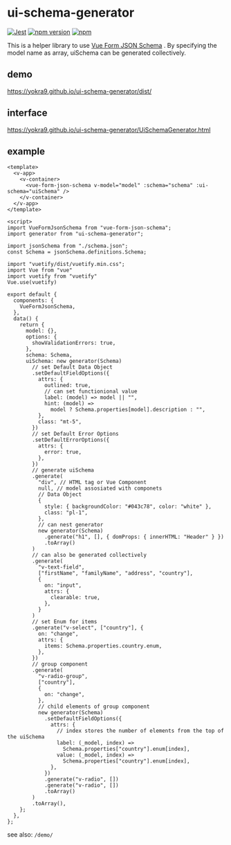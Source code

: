 # ui-schema-generator

[![Jest](https://github.com/yokra9/ui-schema-generator/actions/workflows/Jest.yml/badge.svg)](https://github.com/yokra9/ui-schema-generator/actions/workflows/Jest.yml)
[![npm version](https://badge.fury.io/js/ui-schema-generator.svg)](https://badge.fury.io/js/ui-schema-generator)
[![npm](https://img.shields.io/npm/dt/ui-schema-generator)](https://badge.fury.io/js/ui-schema-generator)

This is a helper library to use [Vue Form JSON Schema](https://github.com/jarvelov/vue-form-json-schema) . By specifying the model name as array, uiSchema can be generated collectively.

## demo

<https://yokra9.github.io/ui-schema-generator/dist/>

## interface

<https://yokra9.github.io/ui-schema-generator/UiSchemaGenerator.html>

## example

```vue
<template>
  <v-app>
    <v-container>
      <vue-form-json-schema v-model="model" :schema="schema" :ui-schema="uiSchema" />
    </v-container>
  </v-app>
</template>

<script>
import VueFormJsonSchema from "vue-form-json-schema";
import generator from "ui-schema-generator";

import jsonSchema from "./schema.json";
const Schema = jsonSchema.definitions.Schema;

import "vuetify/dist/vuetify.min.css";
import Vue from "vue"
import vuetify from "vuetify"
Vue.use(vuetify)

export default {
  components: {
    VueFormJsonSchema,
  },
  data() {
    return {
      model: {},
      options: {
        showValidationErrors: true,
      },
      schema: Schema,
      uiSchema: new generator(Schema)
        // set Default Data Object
        .setDefaultFieldOptions({
          attrs: {
            outlined: true,
            // can set functionional value
            label: (model) => model || "",
            hint: (model) =>
              model ? Schema.properties[model].description : "",
          },
          class: "mt-5",
        })
        // set Default Error Options
        .setDefaultErrorOptions({
          attrs: {
            error: true,
          },
        })
        // generate uiSchema
        .generate(
          "div", // HTML tag or Vue Component
          null, // model assosiated with componets 
          // Data Object
          {
            style: { backgroundColor: "#043c78", color: "white" },
            class: "pl-1",
          },
          // can nest generator
          new generator(Schema)
            .generate("h1", [], { domProps: { innerHTML: "Header" } })
            .toArray()
        )
        // can also be generated collectively
        .generate(
          "v-text-field",
          ["firstName", "familyName", "address", "country"],
          {
            on: "input",
            attrs: {
              clearable: true,
            },
          }
        )
        // set Enum for items
        .generate("v-select", ["country"], {
          on: "change",
          attrs: {
            items: Schema.properties.country.enum,
          },
        })
        // group component
        .generate(
          "v-radio-group",
          ["country"],
          {
            on: "change",
          },
          // child elements of group component
          new generator(Schema)
            .setDefaultFieldOptions({
              attrs: {
                // index stores the number of elements from the top of the uiSchema
                label: (_model, index) =>
                  Schema.properties["country"].enum[index],
                value: (_model, index) =>
                  Schema.properties["country"].enum[index],
              },
            })
            .generate("v-radio", [])
            .generate("v-radio", [])
            .toArray()
        )
        .toArray(),
    };
  },
};
```

see also: `/demo/`

